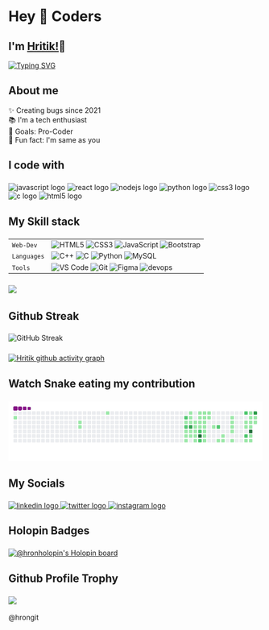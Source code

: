 <h1 align="left">Hey 👋 Coders</h1>

## I'm [Hritik!](https://google.com)👋
[![Typing SVG](https://readme-typing-svg.herokuapp.com?size=25&color=1A9AF7&lines=I'm+Full+Stack+Web+Developer;and+Competitive+Coder)](https://git.io/typing-svg)

## About me
<p align="left">✨ Creating bugs since  2021<br>📚 I'm a tech enthusiast<br>🎯 Goals: Pro-Coder<br>🎲 Fun fact: I'm same as you</p>

###

<h2 align="left">I code with</h2>

###

<div align="left">
  <img src="https://cdn.jsdelivr.net/gh/devicons/devicon/icons/javascript/javascript-original.svg" height="40" width="52" alt="javascript logo"  />
  <img src="https://cdn.jsdelivr.net/gh/devicons/devicon/icons/react/react-original.svg" height="40" width="52" alt="react logo"  />
  <img src="https://cdn.jsdelivr.net/gh/devicons/devicon/icons/nodejs/nodejs-original.svg" height="40" width="52" alt="nodejs logo"  />
  <img src="https://cdn.jsdelivr.net/gh/devicons/devicon/icons/python/python-original.svg" height="40" width="52" alt="python logo"  />
  <img src="https://cdn.jsdelivr.net/gh/devicons/devicon/icons/css3/css3-original.svg" height="40" width="52" alt="css3 logo"  />
  <img src="https://cdn.jsdelivr.net/gh/devicons/devicon/icons/c/c-original.svg" height="40" width="52" alt="c logo"  />
  <img src="https://cdn.jsdelivr.net/gh/devicons/devicon/icons/html5/html5-original.svg" height="40" width="52" alt="html5 logo"  />
</div>

###  

<h2 align="left">My Skill stack</h2>

### 

|               |           |
|       ---     |    ---    |
| `Web-Dev`     | ![HTML5](https://img.shields.io/badge/-HTML5-CC2400?style=for-the-badge&logo=html5&logoColor=white) ![CSS3](https://img.shields.io/badge/-CSS3-E24800?style=for-the-badge&logo=css3) ![JavaScript](https://img.shields.io/badge/-JavaScript-FE7601?style=for-the-badge&logo=javascript) ![Bootstrap](https://img.shields.io/badge/bootstrap-FE9A00?style=for-the-badge&logo=bootstrap&logoColor=white)|
| `Languages`   | ![C++](https://img.shields.io/badge/-C++-034D9A?style=for-the-badge&logo=c%2B%2B) ![C](https://img.shields.io/badge/-C-034D9A?style=for-the-badge&logo=c%2B%2B) ![Python](https://img.shields.io/badge/-Python-1F65AC?style=for-the-badge&logo=Python&logoColor=white) ![MySQL](https://img.shields.io/badge/-MySQL-307BBD?style=for-the-badge&logo=mysql&logoColor=white)|
| `Tools`       | ![VS Code](https://img.shields.io/badge/Visual_Studio_Code-5D1A60?style=for-the-badge&logo=visual%20studio%20code&logoColor=white) ![Git](https://img.shields.io/badge/Git-682181?style=for-the-badge&logo=git&logoColor=white) ![Figma](https://img.shields.io/badge/figma-%23F24E1E.svg?style=for-the-badge&logo=figma&logoColor=white) ![devops](https://img.shields.io/badge/-devops-034D9A?style=for-the-badge&logo=devops%2B%2B)|


###

<IMG SRC="https://github-readme-stats.vercel.app/api/top-langs/?username=hrongit&theme=blue-green&&layout=compact">

###  

<h2 align="left">Github Streak</h2>

###   
  
![GitHub Streak](https://github-readme-streak-stats.herokuapp.com/?user=hrongit&theme=gruvbox&background=1A0505FB(https://git.io/streak-stats)) 

###

[![Hritik github activity graph](https://activity-graph.herokuapp.com/graph?username=hrongit&theme=react-dark)](https://github.com/hrongit)

###

  
###  

<h2 align="left">Watch Snake eating my contribution</h2>

###   
  
  
![snake gif](https://github.com/hrongit/hrongit/blob/output/github-contribution-grid-snake.gif)


###  

<h2 align="left">My Socials</h2>

###  
  

<div align="left">
  <a href="https://www.linkedin.com/in/hritik-raj-bngr1a/" target="_blank">
    <img src="https://raw.githubusercontent.com/maurodesouza/profile-readme-generator/master/src/assets/icons/social/linkedin/default.svg" width="52" height="40" alt="linkedin logo"  />
  </a>
  <a href="https://twitter.com/heyhritik_?t=lWBRTB2Lti2y2pZoTfMpww&s=09" target="_blank">
    <img src="https://raw.githubusercontent.com/maurodesouza/profile-readme-generator/master/src/assets/icons/social/twitter/default.svg" width="52" height="40" alt="twitter logo"  />
  </a>
  <a href="https://instagram.com/hey.hritik?igshid=YmMyMTA2M2Y=" target="_blank">
    <img src="https://raw.githubusercontent.com/maurodesouza/profile-readme-generator/master/src/assets/icons/social/instagram/default.svg" width="52" height="40" alt="instagram logo"  />
  </a>
</div>
  
  
###

<h2>Holopin Badges</h2>
  
###
  [![@hronholopin's Holopin board](https://holopin.me/hronholopin)](https://holopin.io/@hronholopin)

###

<!-- github tropies -->

<h2>Github Profile Trophy</h2>
  
###  
<a href="https://github.com/ryo-ma/github-profile-trophy">
  <img height="180" src="https://github-profile-trophy.vercel.app/?username=hrongit&column=8&theme=algolia&no-frame=true"/>
</a>

<h7>@hrongit</h7>
